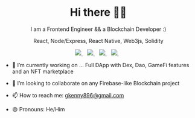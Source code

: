 
<h1 align='center'>Hi there 👋🏾</h1>

<p align='center'>I am a Frontend Engineer && a Blockchain Developer :) </p>
<p align='center'>React, Node/Express, React Native, Web3js, Solidity </p>

<p align='center'>
<a href="https://wa.me/2347045583524?text=Hello Gift" target="_blank">
  <img src="https://img.shields.io/badge/WHATSAPP-%2325D366.svg?&style=for-the-badge&logo=whatsapp&logoColor=white" />
</a>&nbsp;&nbsp;
<a href="https://twitter.com/thenameisgifted" target="_blank">
  <img src="https://img.shields.io/badge/twitter-%231DA1F2.svg?&style=for-the-badge&logo=twitter&logoColor=white" />
</a>&nbsp;&nbsp;
<a href="http://linkedin.com/in/gift-opia-08739b194" target="_blank">
  <img src="https://img.shields.io/badge/linkedin-%230077B5.svg?&style=for-the-badge&logo=linkedin&logoColor=white" />
</a>&nbsp;&nbsp;
<a href="mailto:gkenny896@gmail.com" target="_blank">
  <img src="https://img.shields.io/badge/email me-%23D14836.svg?&style=for-the-badge&logo=gmail&logoColor=white" />
</a>&nbsp;&nbsp;
 
  
  <!--
  <p align = "center">
  <img src = "https://github-readme-stats.vercel.app/api?username=iamnotstatic&show_icons=true&theme=tokyonight&line_height=27">
  <img src = "https://github-readme-stats.vercel.app/api/top-langs/?username=iamnotstatic&hide=css,java,html&theme=tokyonight">
</p>
-->
</p> 
 

<!-- **Gift-Stack/gift-stack** is a ✨ _special_ ✨ repository because its `README.md` (this file) appears on your GitHub profile. -->

<!-- Here are some ideas to get you started: -->

- 🔭 I’m currently working on ... Full DApp with Dex, Dao, GameFi features and an NFT marketplace
<!-- - 🌱 I’m currently learning ... -->
- 👯 I’m looking to collaborate on any Firebase-like Blockchain project
<!-- - 🤔 I’m looking for help with ... -->
<!-- - 💬 Ask me about ... -->
- 📫 How to reach me: <a href="mailto:gkenny896@gmail.com" target="_blank">gkenny896@gmail.com</a>&nbsp;&nbsp;

- 😄 Pronouns: He/Him

<!-- - ⚡ Fun fact: ... -->
